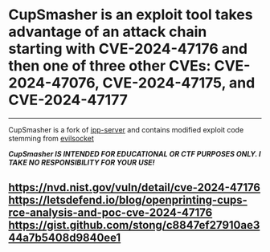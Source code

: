 # CupSmasher is an exploit tool takes advantage of an attack chain starting with CVE-2024-47176 and then one of three other CVEs: CVE-2024-47076, CVE-2024-47175, and CVE-2024-47177
---
CupSmasher is a fork of [ipp-server](https://github.com/h2g2bob/ipp-server) and contains modified exploit code stemming from [evilsocket](https://github.com/evilsocket)

<b><i>CupSmasher IS INTENDED FOR EDUCATIONAL OR CTF PURPOSES ONLY. I TAKE NO RESPONSIBILITY FOR YOUR USE!</i></b>

https://nvd.nist.gov/vuln/detail/cve-2024-47176<br />
https://letsdefend.io/blog/openprinting-cups-rce-analysis-and-poc-cve-2024-47176<br />
https://gist.github.com/stong/c8847ef27910ae344a7b5408d9840ee1<br />
---
